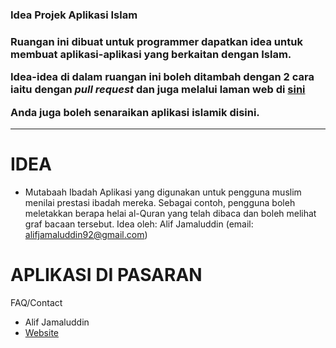 <h3>Idea Projek Aplikasi Islam<h3>

Ruangan ini dibuat untuk <b>programmer</b> dapatkan idea untuk membuat aplikasi-aplikasi yang berkaitan dengan Islam.

Idea-idea di dalam ruangan ini boleh ditambah dengan 2 cara iaitu dengan <i>pull request</i> dan juga melalui laman web di <a href="www.kodegeek.net/islamicapp">sini</a>

Anda juga boleh senaraikan aplikasi islamik disini.

<hr>

<!-- ISIKAN IDEA ANDA DIBAWAH -->


# IDEA

* Mutabaah Ibadah
Aplikasi yang digunakan untuk pengguna muslim menilai prestasi ibadah mereka. Sebagai contoh, pengguna boleh meletakkan berapa helai al-Quran yang telah dibaca dan boleh melihat graf bacaan tersebut.
Idea oleh: Alif Jamaluddin (email: alifjamaluddin92@gmail.com)


# APLIKASI DI PASARAN 


FAQ/Contact
* Alif Jamaluddin
* <a href="http://www.kodegeek.net">Website</a>